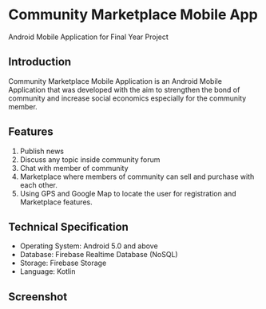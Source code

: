 # Community Marketplace Mobile App
 Android Mobile Application for Final Year Project

## Introduction
Community Marketplace Mobile Application is an Android Mobile Application that was developed with the aim to strengthen the bond of community and increase social economics especially for the community member. 

## Features
1) Publish news 
2) Discuss any topic inside community forum
3) Chat with member of community
4) Marketplace where members of community can sell and purchase with each other.
5) Using GPS and Google Map to locate the user for registration and Marketplace features.

## Technical Specification
- Operating System: Android 5.0 and above
- Database: Firebase Realtime Database (NoSQL)
- Storage: Firebase Storage
- Language: Kotlin

## Screenshot
